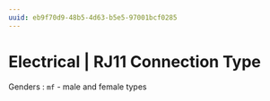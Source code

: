 ```yaml
---
uuid: eb9f70d9-48b5-4d63-b5e5-97001bcf0285
---
```

# Electrical | RJ11 Connection Type

Genders
: `mf` - male and female types
